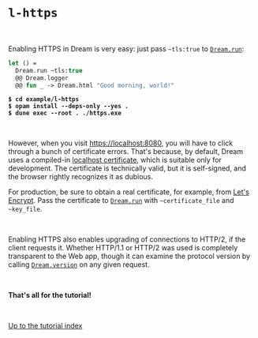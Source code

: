 # `l-https`

<br>

Enabling HTTPS in Dream is very easy: just pass `~tls:true` to
[`Dream.run`](https://aantron.github.io/dream/#val-run):

```ocaml
let () =
  Dream.run ~tls:true
  @@ Dream.logger
  @@ fun _ -> Dream.html "Good morning, world!"
```

<pre><code><b>$ cd example/l-https</b>
<b>$ opam install --deps-only --yes .</b>
<b>$ dune exec --root . ./https.exe</b></code></pre>

<br>

However, when you visit [https://localhost:8080](https://localhost:8080), you
will have to click through a bunch of certificate errors. That's because, by
default, Dream uses a compiled-in
[localhost certificate](https://github.com/aantron/dream/tree/master/src/certificate),
which is suitable only for development. The certificate is technically valid,
but it is self-signed, and the browser rightly recognizes it as dubious.

For production, be sure to obtain a real certificate, for example, from
[Let's Encrypt](https://letsencrypt.org/). Pass the certificate to
[`Dream.run`](https://aantron.github.io/dream/#val-run) with `~certificate_file`
and `~key_file`.

<br>

Enabling HTTPS also enables upgrading of connections to HTTP/2, if the client
requests it. Whether HTTP/1.1 or HTTP/2 was used is completely transparent to
the Web app, though it can examine the protocol version by calling
[`Dream.version`](https://aantron.github.io/dream/#val-version) on any given
request.

<br>

**That's all for the tutorial!**

<br>

[Up to the tutorial index](../#readme)

